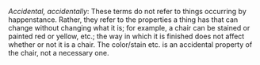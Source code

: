*Accidental, accidentally*: These terms do not refer to things occurring by happenstance. Rather, they refer to the properties a thing has that can change without changing what it is; for example, a chair can be stained or painted red or yellow, etc.; the way in which it is finished does not affect whether or not it is a chair. The color/stain etc. is an accidental property of the chair, not a necessary one.

